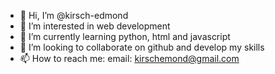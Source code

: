 - 👋 Hi, I’m @kirsch-edmond
- 👀 I’m interested in web development
- 🌱 I’m currently learning python, html and javascript
- 💞️ I’m looking to collaborate on github and develop my skills
- 📫 How to reach me: email: kirschemond@gmail.com

<!---
kirsch-edmond/kirsch-edmond is a ✨ special ✨ repository because its `README.md` (this file) appears on your GitHub profile.
You can click the Preview link to take a look at your changes.
--->
